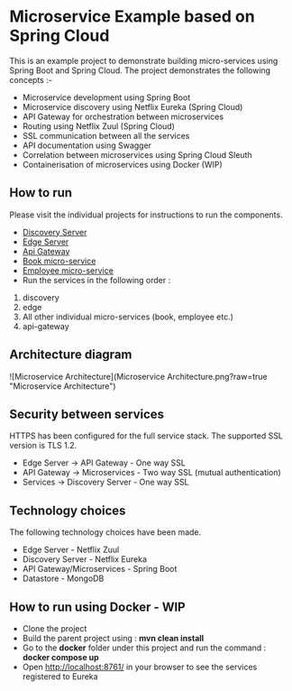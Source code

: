 # Microservice Example based on Spring Cloud
This is an example project to demonstrate building micro-services using Spring Boot and Spring Cloud. 
The project demonstrates the following concepts :-

* Microservice development using Spring Boot
* Microservice discovery using Netflix Eureka (Spring Cloud)
* API Gateway for orchestration between microservices
* Routing using Netflix Zuul (Spring Cloud)
* SSL communication between all the services
* API documentation using Swagger
* Correlation between microservices using Spring Cloud Sleuth
* Containerisation of microservices using Docker (WIP)

## How to run
Please visit the individual projects for instructions to run the components.
* [Discovery Server](https://github.com/sambamitra/discovery-server)
* [Edge Server](https://github.com/sambamitra/edge-server)
* [Api Gateway](https://github.com/sambamitra/api-gateway)
* [Book micro-service](https://github.com/sambamitra/book)
* [Employee micro-service](https://github.com/sambamitra/employee)
* Run the services in the following order :
 1. discovery
 2. edge
 3. All other individual micro-services (book, employee etc.)
 4. api-gateway

## Architecture diagram
![Microservice Architecture](Microservice Architecture.png?raw=true "Microservice Architecture")

## Security between services
HTTPS has been configured for the full service stack. The supported SSL version is TLS 1.2.
* Edge Server -> API Gateway - One way SSL
* API Gateway -> Microservices - Two way SSL (mutual authentication)
* Services -> Discovery Server - One way SSL

## Technology choices
The following technology choices have been made.
* Edge Server - Netflix Zuul
* Discovery Server - Netflix Eureka
* API Gateway/Microservices - Spring Boot
* Datastore - MongoDB

## How to run using Docker - WIP
* Clone the project
* Build the parent project using : __mvn clean install__
* Go to the __docker__ folder under this project and run the command : __docker compose up__
* Open <http://localhost:8761/> in your browser to see the services registered to Eureka
